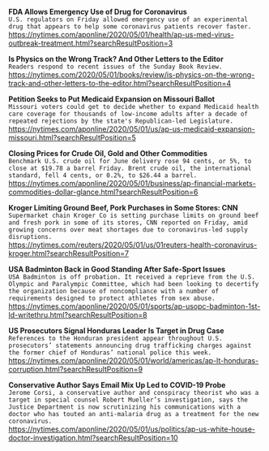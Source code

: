**FDA Allows Emergency Use of Drug for Coronavirus**\
`U.S. regulators on Friday allowed emergency use of an experimental drug that appears to help some coronavirus patients recover faster. `\
https://nytimes.com/aponline/2020/05/01/health/ap-us-med-virus-outbreak-treatment.html?searchResultPosition=3

**Is Physics on the Wrong Track? And Other Letters to the Editor**\
`Readers respond to recent issues of the Sunday Book Review.`\
https://nytimes.com/2020/05/01/books/review/is-physics-on-the-wrong-track-and-other-letters-to-the-editor.html?searchResultPosition=4

**Petition Seeks to Put Medicaid Expansion on Missouri Ballot**\
`Missouri voters could get to decide whether to expand Medicaid health care coverage for thousands of low-income adults after a decade of repeated rejections by the state's Republican-led Legislature.`\
https://nytimes.com/aponline/2020/05/01/us/ap-us-medicaid-expansion-missouri.html?searchResultPosition=5

**Closing Prices for Crude Oil, Gold and Other Commodities**\
`Benchmark U.S. crude oil for June delivery rose 94 cents, or 5%, to close at $19.78 a barrel Friday. Brent crude oil, the international standard, fell 4 cents, or 0.2%, to $26.44 a barrel.`\
https://nytimes.com/aponline/2020/05/01/business/ap-financial-markets-commodities-dollar-glance.html?searchResultPosition=6

**Kroger Limiting Ground Beef, Pork Purchases in Some Stores: CNN**\
`Supermarket chain Kroger Co is setting purchase limits on ground beef and fresh pork in some of its stores, CNN reported on Friday, amid growing concerns over meat shortages due to coronavirus-led supply disruptions.`\
https://nytimes.com/reuters/2020/05/01/us/01reuters-health-coronavirus-kroger.html?searchResultPosition=7

**USA Badminton Back in Good Standing After Safe-Sport Issues**\
`USA Badminton is off probation. It received a reprieve from the U.S. Olympic and Paralympic Committee, which had been looking to decertify the organization because of noncompliance with a number of requirements designed to protect athletes from sex abuse. `\
https://nytimes.com/aponline/2020/05/01/sports/ap-usopc-badminton-1st-ld-writethru.html?searchResultPosition=8

**US Prosecutors Signal Honduras Leader Is Target in Drug Case**\
`References to the Honduran president appear throughout U.S. prosecutors’ statements announcing drug trafficking charges against the former chief of Honduras’ national police this week.`\
https://nytimes.com/aponline/2020/05/01/world/americas/ap-lt-honduras-corruption.html?searchResultPosition=9

**Conservative Author Says Email Mix Up Led to COVID-19 Probe**\
`Jerome Corsi, a conservative author and conspiracy theorist who was a target in special counsel Robert Mueller’s investigation, says the Justice Department is now scrutinizing his communications with a doctor who has touted an anti-malaria drug as a treatment for the new coronavirus. `\
https://nytimes.com/aponline/2020/05/01/us/politics/ap-us-white-house-doctor-investigation.html?searchResultPosition=10

